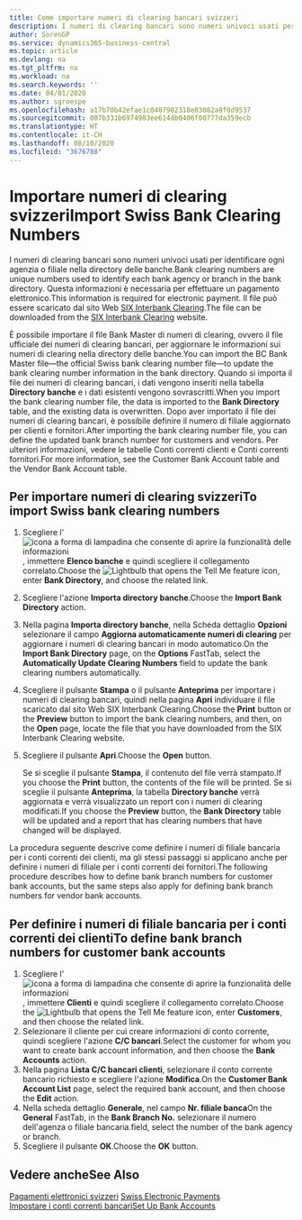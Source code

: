 ```yaml
---
title: Come importare numeri di clearing bancari svizzeri
description: I numeri di clearing bancari sono numeri univoci usati per identificare ogni agenzia o filiale nella directory delle banche. Questa informazioni è necessaria per effettuare un pagamento elettronico. Il file può essere scaricato dal sito Web SIX Interbank Clearing.
author: SorenGP
ms.service: dynamics365-business-central
ms.topic: article
ms.devlang: na
ms.tgt_pltfrm: na
ms.workload: na
ms.search.keywords: ''
ms.date: 04/01/2020
ms.author: sgroespe
ms.openlocfilehash: a17b70b42efae1c0407982318e83082a9f0d9537
ms.sourcegitcommit: 007b331b6974983ee614db0406f00777da359ecb
ms.translationtype: HT
ms.contentlocale: it-CH
ms.lasthandoff: 08/10/2020
ms.locfileid: "3676788"
---
```

# <a name="import-swiss-bank-clearing-numbers"></a><span data-ttu-id="9db03-105">Importare numeri di clearing svizzeri</span><span class="sxs-lookup"><span data-stu-id="9db03-105">Import Swiss Bank Clearing Numbers</span></span>
<span data-ttu-id="9db03-106">I numeri di clearing bancari sono numeri univoci usati per identificare ogni agenzia o filiale nella directory delle banche.</span><span class="sxs-lookup"><span data-stu-id="9db03-106">Bank clearing numbers are unique numbers used to identify each bank agency or branch in the bank directory.</span></span> <span data-ttu-id="9db03-107">Questa informazioni è necessaria per effettuare un pagamento elettronico.</span><span class="sxs-lookup"><span data-stu-id="9db03-107">This information is required for electronic payment.</span></span> <span data-ttu-id="9db03-108">Il file può essere scaricato dal sito Web [SIX Interbank Clearing](https://go.microsoft.com/fwlink/?LinkId=145121).</span><span class="sxs-lookup"><span data-stu-id="9db03-108">The file can be downloaded from the [SIX Interbank Clearing](https://go.microsoft.com/fwlink/?LinkId=145121) website.</span></span>  

<span data-ttu-id="9db03-109">È possibile importare il file Bank Master di numeri di clearing, ovvero il file ufficiale dei numeri di clearing bancari, per aggiornare le informazioni sui numeri di clearing nella directory delle banche.</span><span class="sxs-lookup"><span data-stu-id="9db03-109">You can import the BC Bank Master file—the official Swiss bank clearing number file—to update the bank clearing number information in the bank directory.</span></span> <span data-ttu-id="9db03-110">Quando si importa il file dei numeri di clearing bancari, i dati vengono inseriti nella tabella **Directory banche** e i dati esistenti vengono sovrascritti.</span><span class="sxs-lookup"><span data-stu-id="9db03-110">When you import the bank clearing number file, the data is imported to the **Bank Directory** table, and the existing data is overwritten.</span></span> <span data-ttu-id="9db03-111">Dopo aver importato il file dei numeri di clearing bancari, è possibile definire il numero di filiale aggiornato per clienti e fornitori.</span><span class="sxs-lookup"><span data-stu-id="9db03-111">After importing the bank clearing number file, you can define the updated bank branch number for customers and vendors.</span></span> <span data-ttu-id="9db03-112">Per ulteriori informazioni, vedere le tabelle Conti correnti clienti e Conti correnti fornitori.</span><span class="sxs-lookup"><span data-stu-id="9db03-112">For more information, see the Customer Bank Account table and the Vendor Bank Account table.</span></span>  

## <a name="to-import-swiss-bank-clearing-numbers"></a><span data-ttu-id="9db03-113">Per importare numeri di clearing svizzeri</span><span class="sxs-lookup"><span data-stu-id="9db03-113">To import Swiss bank clearing numbers</span></span>  

1.  <span data-ttu-id="9db03-114">Scegliere l'![icona a forma di lampadina che consente di aprire la funzionalità delle informazioni](../../media/ui-search/search_small.png "Informazioni sull'operazione che si desidera eseguire"), immettere **Elenco banche** e quindi scegliere il collegamento correlato.</span><span class="sxs-lookup"><span data-stu-id="9db03-114">Choose the ![Lightbulb that opens the Tell Me feature](../../media/ui-search/search_small.png "Tell me what you want to do") icon, enter **Bank Directory**, and choose the related link.</span></span>  
2.  <span data-ttu-id="9db03-115">Scegliere l'azione **Importa directory banche**.</span><span class="sxs-lookup"><span data-stu-id="9db03-115">Choose the **Import Bank Directory** action.</span></span>  
3.  <span data-ttu-id="9db03-116">Nella pagina **Importa directory banche**, nella Scheda dettaglio **Opzioni** selezionare il campo **Aggiorna automaticamente numeri di clearing** per aggiornare i numeri di clearing bancari in modo automatico.</span><span class="sxs-lookup"><span data-stu-id="9db03-116">On the **Import Bank Directory** page, on the **Options** FastTab, select the **Automatically Update Clearing Numbers** field to update the bank clearing numbers automatically.</span></span>  
4.  <span data-ttu-id="9db03-117">Scegliere il pulsante **Stampa** o il pulsante **Anteprima** per importare i numeri di clearing bancari, quindi nella pagina **Apri** individuare il file scaricato dal sito Web SIX Interbank Clearing.</span><span class="sxs-lookup"><span data-stu-id="9db03-117">Choose the **Print** button or the **Preview** button to import the bank clearing numbers, and then, on the **Open** page, locate the file that you have downloaded from the SIX Interbank Clearing website.</span></span>
5. <span data-ttu-id="9db03-118">Scegliere il pulsante **Apri**.</span><span class="sxs-lookup"><span data-stu-id="9db03-118">Choose the **Open** button.</span></span>  

    <span data-ttu-id="9db03-119">Se si sceglie il pulsante **Stampa**, il contenuto del file verrà stampato.</span><span class="sxs-lookup"><span data-stu-id="9db03-119">If you choose the **Print** button, the contents of the file will be printed.</span></span> <span data-ttu-id="9db03-120">Se si sceglie il pulsante **Anteprima**, la tabella **Directory banche** verrà aggiornata e verrà visualizzato un report con i numeri di clearing modificati.</span><span class="sxs-lookup"><span data-stu-id="9db03-120">If you choose the **Preview** button, the **Bank Directory** table will be updated and a report that has clearing numbers that have changed will be displayed.</span></span>  

<span data-ttu-id="9db03-121">La procedura seguente descrive come definire i numeri di filiale bancaria per i conti correnti dei clienti, ma gli stessi passaggi si applicano anche per definire i numeri di filiale per i conti correnti dei fornitori.</span><span class="sxs-lookup"><span data-stu-id="9db03-121">The following procedure describes how to define bank branch numbers for customer bank accounts, but the same steps also apply for defining bank branch numbers for vendor bank accounts.</span></span>  

## <a name="to-define-bank-branch-numbers-for-customer-bank-accounts"></a><span data-ttu-id="9db03-122">Per definire i numeri di filiale bancaria per i conti correnti dei clienti</span><span class="sxs-lookup"><span data-stu-id="9db03-122">To define bank branch numbers for customer bank accounts</span></span>  

1.  <span data-ttu-id="9db03-123">Scegliere l'![icona a forma di lampadina che consente di aprire la funzionalità delle informazioni](../../media/ui-search/search_small.png "Informazioni sull'operazione che si desidera eseguire"), immettere **Clienti** e quindi scegliere il collegamento correlato.</span><span class="sxs-lookup"><span data-stu-id="9db03-123">Choose the ![Lightbulb that opens the Tell Me feature](../../media/ui-search/search_small.png "Tell me what you want to do") icon, enter **Customers**, and then choose the related link.</span></span>  
2.  <span data-ttu-id="9db03-124">Selezionare il cliente per cui creare informazioni di conto corrente, quindi scegliere l'azione **C/C bancari**.</span><span class="sxs-lookup"><span data-stu-id="9db03-124">Select the customer for whom you want to create bank account information, and then choose the **Bank Accounts** action.</span></span>  
3.  <span data-ttu-id="9db03-125">Nella pagina **Lista C/C bancari clienti**, selezionare il conto corrente bancario richiesto e scegliere l'azione **Modifica**.</span><span class="sxs-lookup"><span data-stu-id="9db03-125">On the **Customer Bank Account List** page, select the required bank account, and then choose the **Edit** action.</span></span>  
4.  <span data-ttu-id="9db03-126">Nella scheda dettaglio **Generale**, nel campo **Nr. filiale banca**</span><span class="sxs-lookup"><span data-stu-id="9db03-126">On the **General** FastTab, in the **Bank Branch No.**</span></span> <span data-ttu-id="9db03-127">selezionare il numero dell'agenza o filiale bancaria.</span><span class="sxs-lookup"><span data-stu-id="9db03-127">field, select the number of the bank agency or branch.</span></span>  
5.  <span data-ttu-id="9db03-128">Scegliere il pulsante **OK**.</span><span class="sxs-lookup"><span data-stu-id="9db03-128">Choose the **OK** button.</span></span>  

## <a name="see-also"></a><span data-ttu-id="9db03-129">Vedere anche</span><span class="sxs-lookup"><span data-stu-id="9db03-129">See Also</span></span>  
 <span data-ttu-id="9db03-130">[Pagamenti elettronici svizzeri](swiss-electronic-payments.md) </span><span class="sxs-lookup"><span data-stu-id="9db03-130">[Swiss Electronic Payments](swiss-electronic-payments.md) </span></span>  
 [<span data-ttu-id="9db03-131">Impostare i conti correnti bancari</span><span class="sxs-lookup"><span data-stu-id="9db03-131">Set Up Bank Accounts</span></span>](../../bank-how-setup-bank-accounts.md)
